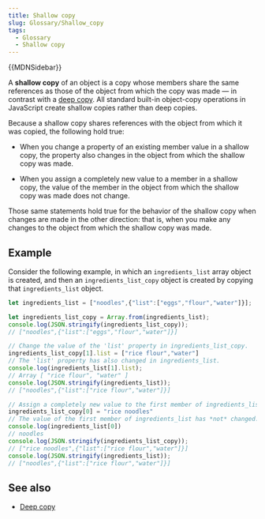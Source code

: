 ```yaml
---
title: Shallow copy
slug: Glossary/Shallow_copy
tags:
  - Glossary
  - Shallow copy
---
```

{{MDNSidebar}}

A **shallow copy** of an object is a copy whose members share the same references as those of the object from which the copy was made — in contrast with a [deep copy](/en-US/docs/Glossary/Deep_copy). All standard built-in object-copy operations in JavaScript create shallow copies rather than deep copies.

Because a shallow copy shares references with the object from which it was copied, the following hold true:

- When you change a property of an existing member value in a shallow copy, the property also changes in the object from which the shallow copy was made.

- When you assign a completely new value to a member in a shallow copy, the value of the member in the object from which the shallow copy was made does not change.

Those same statements hold true for the behavior of the shallow copy when changes are made in the other direction: that is, when you make any changes to the object from which the shallow copy was made.

## Example

Consider the following example, in which an `ingredients_list` array object is created, and then an `ingredients_list_copy` object is created by copying that `ingredients_list` object.

```js
let ingredients_list = ["noodles",{"list":["eggs","flour","water"]}];

let ingredients_list_copy = Array.from(ingredients_list);
console.log(JSON.stringify(ingredients_list_copy));
// ["noodles",{"list":["eggs","flour","water"]}]

// Change the value of the 'list' property in ingredients_list_copy.
ingredients_list_copy[1].list = ["rice flour","water"]
// The 'list' property has also changed in ingredients_list.
console.log(ingredients_list[1].list);
// Array [ "rice flour", "water" ]
console.log(JSON.stringify(ingredients_list));
// ["noodles",{"list":["rice flour","water"]}]

// Assign a completely new value to the first member of ingredients_list_copy.
ingredients_list_copy[0] = "rice noodles"
// The value of the first member of ingredients_list has *not* changed.
console.log(ingredients_list[0])
// noodles
console.log(JSON.stringify(ingredients_list_copy));
// ["rice noodles",{"list":["rice flour","water"]}]
console.log(JSON.stringify(ingredients_list));
// ["noodles",{"list":["rice flour","water"]}]
```

## See also

- [Deep copy](/en-US/docs/Glossary/Deep_copy)
